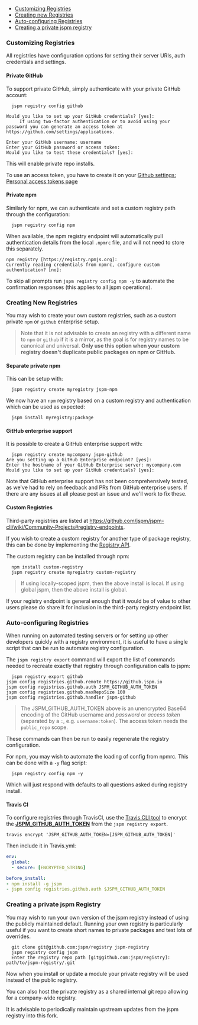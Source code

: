 * [Customizing Registries](#customizing-registries)
* [Creating new Registries](#creating-new-registries)
* [Auto-configuring Registries](#auto-configuring-registries)
* [Creating a private jspm registry](#creating-a-private-registry)

### Customizing Registries

All registries have configuration options for setting their server URIs, auth credentials and settings.

#### Private GitHub

To support private GitHub, simply authenticate with your private GitHub account:

```
  jspm registry config github
```

```
Would you like to set up your GitHub credentials? [yes]: 
     If using two-factor authentication or to avoid using your password you can generate an access token at https://github.com/settings/applications.

Enter your GitHub username: username
Enter your GitHub password or access token: 
Would you like to test these credentials? [yes]: 
```

This will enable private repo installs.

To use an access token, you have to create it on your [Github settings: Personal access tokens page](https://github.com/settings/tokens)

#### Private npm

Similarly for npm, we can authenticate and set a custom registry path through the configuration:

```
  jspm registry config npm
```

When available, the npm registry endpoint will automatically pull authentication details from the local `.npmrc` file,
and will not need to store this separately.

```
npm registry [https://registry.npmjs.org]: 
Currently reading credentials from npmrc, configure custom authentication? [no]:
```

To skip all prompts run `jspm registry config npm -y` to automate the confirmation responses (this applies to all jspm operations).

### Creating New Registries

You may wish to create your own custom registries, such as a custom private `npm` or `github` enterprise setup.

> Note that it is not advisable to create an registry with a different name to `npm` or `github` if it is a mirror, as the goal is for registry names to be canonical and universal. **Only use this option when your custom registry doesn't duplicate public packages on npm or GitHub.**

#### Separate private npm

This can be setup with:

```
  jspm registry create myregistry jspm-npm
```

We now have an `npm` registry based on a custom registry and authentication which can be used as expected:

```
  jspm install myregistry:package
```

#### GitHub enterprise support

It is possible to create a GitHub enterprise support with:

```
  jspm registry create mycompany jspm-github
Are you setting up a GitHub Enterprise endpoint? [yes]: 
Enter the hostname of your GitHub Enterprise server: mycompany.com
Would you like to set up your GitHub credentials? [yes]: 
```

Note that GitHub enterprise support has not been comprehensively tested, as we've had to rely on feedback and PRs from GitHub enterprise users. If there are any issues at all please post an issue and we'll work to fix these.

#### Custom Registries

Third-party registries are listed at https://github.com/jspm/jspm-cli/wiki/Community-Projects#registry-endpoints.

If you wish to create a custom registry for another type of package registry, this can be done by implementing the [Registry API](https://github.com/jspm/jspm-cli/wiki/Registry-API).

The custom registry can be installed through npm:

```
  npm install custom-registry
  jspm registry create myregistry custom-registry
```

> If using locally-scoped jspm, then the above install is local. If using global jspm, then the above install is global.

If your registry endpoint is general enough that it would be of value to other users please do share it for inclusion in the third-party registry endpoint list.

### Auto-configuring Registries

When running on automated testing servers or for setting up other developers quickly with a registry environment, it is useful to have a single script that can be run to automate registry configuration.

The `jspm registry export` command will export the list of commands needed to recreate exactly that registry through configuration calls to jspm:

```
  jspm registry export github
jspm config registries.github.remote https://github.jspm.io
jspm config registries.github.auth JSPM_GITHUB_AUTH_TOKEN
jspm config registries.github.maxRepoSize 100
jspm config registries.github.handler jspm-github
```
> The JSPM_GITHUB_AUTH_TOKEN above is an unencrypted Base64 encoding of the GitHub username and *password* or *access token* (separated by a `:`, e.g. `username:token`). The access token needs the `public_repo` scope.

These commands can then be run to easily regenerate the registry configuration.

For npm, you may wish to automate the loading of config from npmrc. This can be done with a `-y` flag script:

```
  jspm registry config npm -y
```

Which will just respond with defaults to all questions asked during registry install.

#### Travis CI

To configure registries through TravisCI, use the [Travis CLI tool](https://github.com/travis-ci/travis.rb#installation) to encrypt the **[JSPM_GITHUB_AUTH_TOKEN](#auto-configuring-registries)** from the `jspm registry export`.

```
travis encrypt 'JSPM_GITHUB_AUTH_TOKEN=[JSPM_GITHUB_AUTH_TOKEN]'
```

Then include it in Travis.yml:

```yml
env:
  global:
  - secure: [ENCRYPTED_STRING]

before_install:
- npm install -g jspm
- jspm config registries.github.auth $JSPM_GITHUB_AUTH_TOKEN
```

### Creating a private jspm Registry

You may wish to run your own version of the jspm registry instead of using the publicly maintained default. Running your own registry is particularly useful if you want to create short names to private packages and test lots of overrides.

```
  git clone git@github.com:jspm/registry jspm-registry
  jspm registry config jspm
  Enter the registry repo path [git@github.com:jspm/registry]: path/to/jspm-registry/.git
```

Now when you install or update a module your private registry will be used instead of the public registry.

You can also host the private registry as a shared internal git repo allowing for a company-wide registry.

It is advisable to periodically maintain upstream updates from the jspm registry into this fork.
